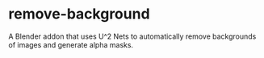 # remove-background
A Blender addon that uses U^2 Nets to automatically remove backgrounds of images and generate alpha masks.


